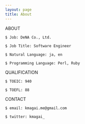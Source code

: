 ```yaml
---
layout: page
title: About
---
```


ABOUT

```
$ Job: DeNA Co., Ltd.

$ Job Title: Software Engineer

$ Natural Language: ja, en

$ Programming Language: Perl, Ruby
```

QUALIFICATION

```
$ TOEIC: 940

$ TOEFL: 88
```

CONTACT

```
$ email: kmagai.me@gmail.com

$ twitter: kmagai_
```
